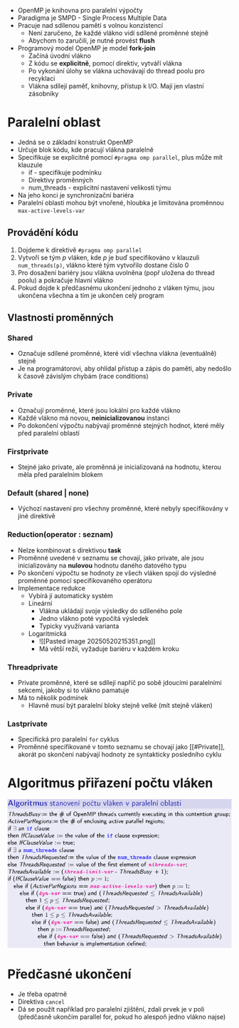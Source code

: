 - OpenMP je  knihovna pro paralelní výpočty
- Paradigma je SMPD - Single Process Multiple Data
- Pracuje nad sdílenou pamětí s volnou konzistencí
	- Není zaručeno, že každé vlákno vidí sdílené proměnné stejně
	- Abychom to zaručili, je nutné provést **flush**
- Programový model OpenMP je model **fork-join**
	- Začíná úvodní vlákno
    - Z kódu se **explicitně**, pomocí direktiv, vytváří vlákna
    - Po vykonání úlohy se vlákna uchovávají do thread poolu pro recyklaci
    - Vlákna sdílejí paměť, knihovny, přístup k I/O. Mají jen vlastní zásobníky
# Paralelní oblast
- Jedná se o základní konstrukt OpenMP
- Určuje blok kódu, kde pracují vlákna paralelně
- Specifikuje se explicitně pomocí `#pragma omp parallel`, plus může mít klauzule
	- if - specifikuje podmínku
	- Direktivy proměnných
	- num_threads - explicitní nastavení velikosti týmu
- Na jeho konci je synchronizační bariéra
- Paralelní oblasti mohou být vnořené, hloubka je limitována proměnnou `max-active-levels-var`
## Provádění kódu
1. Dojdeme k direktivě `#pragma omp parallel`
2. Vytvoří se tým $p$ vláken, kde $p$ je buď specifikováno v klauzuli `num_threads(p)`, vlákno které tým vytvořilo dostane číslo 0
3. Pro dosažení bariéry jsou vlákna uvolněna (popř uložena do thread poolu) a pokračuje hlavní vlákno
4. Pokud dojde k předčasnému ukončení jednoho z vláken týmu, jsou ukončena všechna a tím je ukončen celý program
## Vlastnosti proměnných
### Shared
* Označuje sdílené proměnné, které vidí všechna vlákna (eventuálně) stejně
* Je na programátorovi, aby ohlídal přístup a zápis do paměti, aby nedošlo k časově závislým chybám (race conditions)

### Private 
* Označují proměnné, které jsou lokální pro každé vlákno
* Každé vlákno má novou, **neinicializovanou** instanci
* Po dokončení výpočtu nabývají proměnné stejných hodnot, které měly před paralelní oblastí

### Firstprivate
* Stejné jako private, ale proměnná je inicializovaná na hodnotu, kterou měla před paralelním blokem

### Default (shared | none)
* Výchozí nastavení pro všechny proměnné, které nebyly specifikovány v jiné direktivě

### Reduction(operator : seznam)
* Nelze kombinovat s direktivou **task** 
* Proměnné uvedené v seznamu se chovají, jako private, ale jsou inicializovány na **nulovou** hodnotu daného datového typu
* Po skončení výpočtu se hodnoty ze všech vláken spojí do výsledné proměnné pomocí specifikovaného operátoru
* Implementace redukce
    * Vybírá jí automaticky systém
    * Lineární
        * Vlákna ukládají svoje výsledky do sdíleného pole
        * Jedno vlákno poté vypočítá výsledek
        * Typicky využívaná varianta
    * Logaritmická
        * ![[Pasted image 20250520215351.png]]
        * Má větší režii, vyžaduje bariéru v každém kroku

### Threadprivate
- Private proměnné, které se sdílejí napříč po sobě jdoucími paralelními sekcemi, jakoby si to vlákno pamatuje
- Má to několik podmínek
	- Hlavně musí být paralelní bloky stejně velké (mít stejně vláken)

### Lastprivate
- Specifická pro paralelní `for` cyklus
- Proměnné specifikované v tomto seznamu se chovají jako [[#Private]], akorát po skončení nabývají hodnoty ze syntakticky posledního cyklu 

# Algoritmus přiřazení počtu vláken
![thread count](attachments/image.png)

# Předčasné ukončení
- Je třeba opatrně
- Direktiva `cancel`
- Dá se použít například pro paralelní zjištění, zdali prvek je v poli (předčasně ukončím parallel for, pokud ho alespoň jedno vlákno najse)
